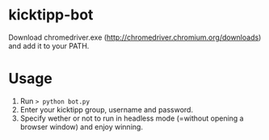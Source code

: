 # kicktipp-bot

Download chromedriver.exe (http://chromedriver.chromium.org/downloads) and add it to your PATH.

# Usage

1. Run `> python bot.py`
2. Enter your kicktipp group, username and password. 
3. Specify wether or not to run in headless mode (=without opening a browser window) and enjoy winning.